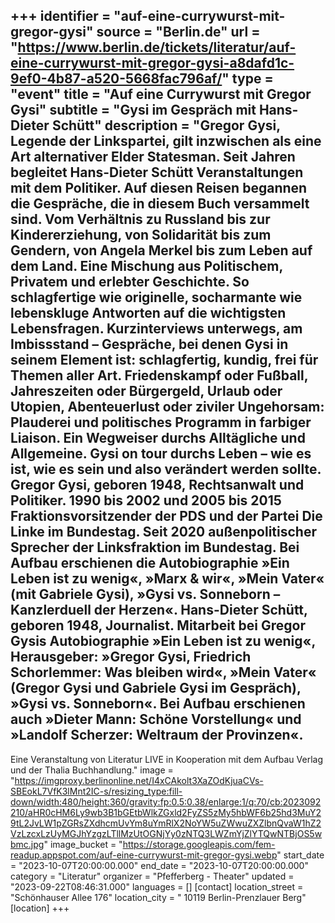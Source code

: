 +++
identifier = "auf-eine-currywurst-mit-gregor-gysi"
source = "Berlin.de"
url = "https://www.berlin.de/tickets/literatur/auf-eine-currywurst-mit-gregor-gysi-a8dafd1c-9ef0-4b87-a520-5668fac796af/"
type = "event"
title = "Auf eine Currywurst mit Gregor Gysi"
subtitle = "Gysi im Gespräch mit Hans-Dieter Schütt"
description = "Gregor Gysi, Legende der Linkspartei, gilt inzwischen als eine Art alternativer Elder Statesman. Seit Jahren begleitet Hans-Dieter Schütt Veranstaltungen mit dem Politiker. Auf diesen Reisen begannen die Gespräche, die in diesem Buch versammelt sind.
Vom Verhältnis zu Russland bis zur Kindererziehung, von Solidarität bis zum Gendern, von Angela Merkel bis zum Leben auf dem Land. Eine Mischung aus Politischem, Privatem und erlebter Geschichte. So schlagfertige wie originelle, socharmante wie lebenskluge Antworten auf die wichtigsten Lebensfragen.
Kurzinterviews unterwegs, am Imbissstand – Gespräche, bei denen Gysi in seinem Element ist: schlagfertig, kundig, frei für Themen aller Art. Friedenskampf oder Fußball, Jahreszeiten oder Bürgergeld, Urlaub oder Utopien, Abenteuerlust oder ziviler Ungehorsam: Plauderei und politisches Programm in farbiger Liaison. Ein Wegweiser durchs Alltägliche und Allgemeine. Gysi on tour durchs Leben – wie es ist, wie es sein und also verändert werden sollte.
Gregor Gysi, geboren 1948, Rechtsanwalt und Politiker. 1990 bis 2002 und 2005 bis 2015 Fraktionsvorsitzender der PDS und der Partei Die Linke im Bundestag. Seit 2020 außenpolitischer Sprecher der Linksfraktion im Bundestag. Bei Aufbau erschienen die Autobiographie »Ein Leben ist zu wenig«, »Marx & wir«, »Mein Vater« (mit Gabriele Gysi), »Gysi vs. Sonneborn – Kanzlerduell der Herzen«.
Hans-Dieter Schütt, geboren 1948, Journalist. Mitarbeit bei Gregor Gysis Autobiographie »Ein Leben ist zu wenig«, Herausgeber: »Gregor Gysi, Friedrich Schorlemmer: Was bleiben wird«, »Mein Vater« (Gregor Gysi und Gabriele Gysi im Gespräch), »Gysi vs. Sonneborn«. Bei Aufbau erschienen auch »Dieter Mann: Schöne Vorstellung« und »Landolf Scherzer: Weltraum der Provinzen«.
-----
Eine Veranstaltung von Literatur LIVE in Kooperation mit dem Aufbau Verlag und der Thalia Buchhandlung."
image = "https://imgproxy.berlinonline.net/I4xCAkolt3XaZOdKjuaCVs-SBEokL7VfK3lMnt2IC-s/resizing_type:fill-down/width:480/height:360/gravity:fp:0.5:0.38/enlarge:1/q:70/cb:2023092210/aHR0cHM6Ly9wb3B1bGEtbWlkZGxld2FyZS5zMy5hbWF6b25hd3MuY29tL2JvLW1pZGRsZXdhcmUvYm8uYmRlX2NoYW5uZWwuZXZlbnQvaW1hZ2VzLzcxLzUyMGJhYzgzLTllMzUtOGNjYy0zNTQ3LWZmYjZlYTQwNTBjOS5wbmc.jpg"
image_bucket = "https://storage.googleapis.com/fem-readup.appspot.com/auf-eine-currywurst-mit-gregor-gysi.webp"
start_date = "2023-10-07T20:00:00.000"
end_date = "2023-10-07T20:00:00.000"
category = "Literatur"
organizer = "Pfefferberg - Theater"
updated = "2023-09-22T08:46:31.000"
languages = []
[contact]
location_street = "Schönhauser Allee 176"
location_city = " 10119 Berlin-Prenzlauer Berg"
[location]
+++